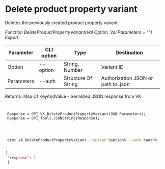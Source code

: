 ﻿---
sidebar_position: 7
---

# Delete product property variant
 Deletes the previously created product property variant


*Function DeleteProductPropertyVariant(Val Option, Val Parameters = "") Export*

 | Parameter | CLI option | Type | Destination |
 |-|-|-|-|
 | Option | --option | String, Number | Variant ID |
 | Parameters | --auth | Structure Of String | Authorization JSON or path to .json |

 
 Returns: Map Of KeyAndValue - Serialized JSON response from VK 

```bsl title="Code example"
	
 
 Response = OPI_VK.DeleteProductPropertyVariant(980 Parameters);
 Response = OPI_Tools.JSONString(Response);
 
	
```

```sh title="CLI command example"
 
 oint vk DeleteProductPropertyVariant --option %option% --auth %auth%


```


```json title="Result"

{
 "response": 1
 }

```
